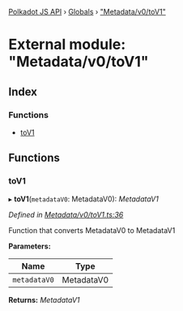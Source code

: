 [Polkadot JS API](../README.md) › [Globals](../globals.md) › ["Metadata/v0/toV1"](_metadata_v0_tov1_.md)

# External module: "Metadata/v0/toV1"

## Index

### Functions

* [toV1](_metadata_v0_tov1_.md#tov1)

## Functions

###  toV1

▸ **toV1**(`metadataV0`: MetadataV0): *MetadataV1*

*Defined in [Metadata/v0/toV1.ts:36](https://github.com/polkadot-js/api/blob/b2daf7482f/packages/metadata/src/Metadata/v0/toV1.ts#L36)*

Function that converts MetadataV0 to MetadataV1

**Parameters:**

Name | Type |
------ | ------ |
`metadataV0` | MetadataV0 |

**Returns:** *MetadataV1*
